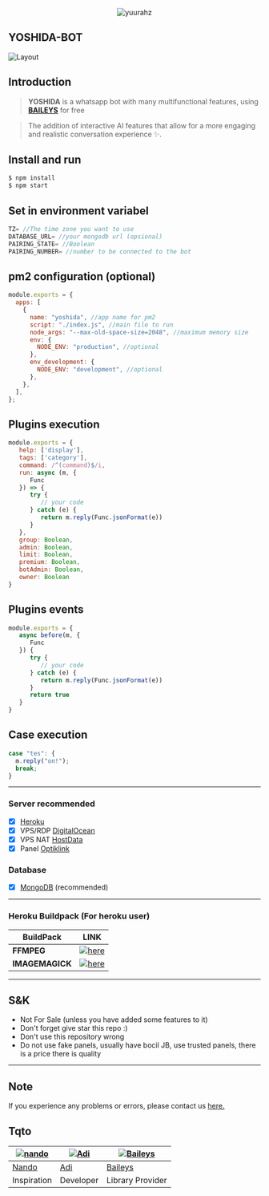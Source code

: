 <p align="center"> <img src="https://komarev.com/ghpvc/?username=yuurahz&label=Repo%20views&color=0e75b6&style=flat" alt="yuurahz" /> </p>

## YOSHIDA-BOT
![Layout](https://files.catbox.moe/g155d2.jpg)

## Introduction

> **YOSHIDA** is a whatsapp bot with many multifunctional features, using **[BAILEYS](https://github.com/Whiskeysockets/Baileys)** for free

> The addition of interactive AI features that allow for a more engaging and realistic conversation experience ✨.

## Install and run
```Bash
$ npm install
$ npm start
```

## Set in environment variabel
```Javascript
TZ= //The time zone you want to use
DATABASE_URL= //your mongodb url (opsional)
PAIRING_STATE= //Boolean
PAIRING_NUMBER= //number to be connected to the bot
```

## pm2 configuration (optional)
```Javascript
module.exports = {
  apps: [
    {
      name: "yoshida", //app name for pm2
      script: "./index.js", //main file to run
      node_args: "--max-old-space-size=2048", //maximum memory size
      env: {
        NODE_ENV: "production", //optional
      },
      env_development: {
        NODE_ENV: "development", //optional
      },
    },
  ],
};
```

## Plugins execution
```Javascript
module.exports = {
   help: ['display'],
   tags: ['category'],
   command: /^(command)$/i,
   run: async (m, {
      Func
   }) => {
      try {
         // your code
      } catch (e) {
         return m.reply(Func.jsonFormat(e))
      }
   },
   group: Boolean,
   admin: Boolean,
   limit: Boolean,
   premium: Boolean,
   botAdmin: Boolean,
   owner: Boolean
}
```

## Plugins events
```Javascript
module.exports = {
   async before(m, {
      Func
   }) {
      try {
         // your code
      } catch (e) {
         return m.reply(Func.jsonFormat(e))
      }
      return true
   }
}
```

## Case execution
```Javascript
case "tes": {
  m.reply("on!");
  break;
}
```

---

### Server recommended
- [x] [Heroku](https://heroku.com/)
- [x] VPS/RDP [DigitalOcean](https://digitalocean.com/)
- [x] VPS NAT [HostData](https://hostdata.id/)
- [x] Panel [Optiklink](https://optiklink.com/)

### Database
- [x] [MongoDB](https://mongodb.com/) (recommended)

---

### Heroku Buildpack (For heroku user)
| BuildPack | LINK |
|-----------|------|
| **FFMPEG** | [![here](https://img.shields.io/badge/Link-here-blue)](https://github.com/jonathanong/heroku-buildpack-ffmpeg-latest) |
| **IMAGEMAGICK** | [![here](https://img.shields.io/badge/Link-here-blue)](https://github.com/DuckyTeam/heroku-buildpack-imagemagick) |

---

## S&K

- Not For Sale (unless you have added some features to it)
- Don't forget give star this repo :)
- Don't use this repository wrong
- Do not use fake panels, usually have bocil JB, use trusted panels, there is a price there is quality

---

## Note
If you experience any problems or errors, please contact us [here.](https://chat.whatsapp.com/HnoKcpzYsKE5y0thEM060h)

## Tqto
 [![nando](https://github.com/rifnd.png?size=50)](https://github.com/rifnd) | [![Adi](https://github.com/yuurahz.png?size=50)](https://github.com/yuurahz) | [![Baileys](https://github.com/Whiskeysockets.png?size=50)](https://github.com/Whiskeysockets)
----|----|----
[Nando](https://github.com/rifnd) | [Adi](https://github.com/yuurahz) | [Baileys](https://github.com/Whiskeysockets)
 Inspiration | Developer | Library Provider
